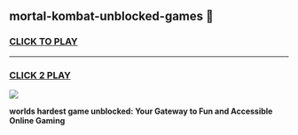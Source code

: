 
## mortal-kombat-unblocked-games 👋
<h3>
<a href="https://premium.freeplayer.one?title=mortal-kombat-unblocked-games&ref=14F">CLICK TO PLAY</a></h3>
<hr>

<h3>
<a href="https://premium.freeplayer.one?title=mortal-kombat-unblocked-games&ref=14F">CLICK 2 PLAY</a>
  
</h3>

<a href="https://premium.freeplayer.one?title=mortal-kombat-unblocked-games&ref=12F/"><img src="https://clearcache.store/games.png"></a>


**worlds hardest game unblocked: Your Gateway to Fun and Accessible Online Gaming**
